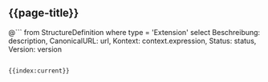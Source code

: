 ## {{page-title}}

@```
from StructureDefinition
	where type = 'Extension'
	select Beschreibung: description, CanonicalURL: url, Kontext: context.expression, Status: status, Version: version
```

{{index:current}}